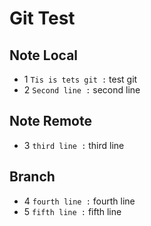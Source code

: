 # Git Test
## Note Local
- 1 `Tis is tets git :` test git
- 2 `Second line :` second line
## Note Remote
- 3 `third line :` third line
## Branch
- 4 `fourth line :` fourth line
- 5 `fifth line :` fifth line
